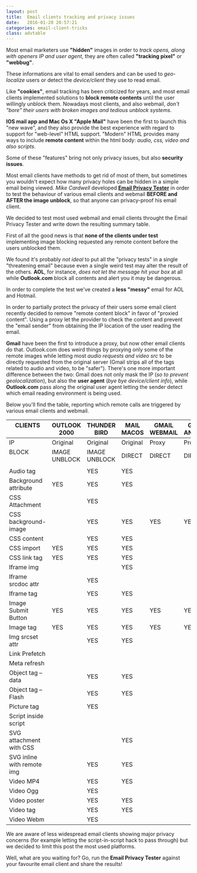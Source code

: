 ```yaml
---
layout: post
title:  Email clients tracking and privacy issues
date:   2016-01-20 20:57:21
categories: email-client-tricks
class: advtable
---
```


Most email marketers use **"hidden"** images in order to *track opens, along with openers IP and user agent*, they are often called **"tracking pixel"** or **"webbug"**.

These informations are vital to email senders and can be used to *geo-localize* users or detect the *device/client* they use to read email.

Like **"cookies"**, email tracking has been criticized for years, and most email clients implemented solutions to **block remote contents** until the user willingly unblock them.
Nowadays most clients, and also webmail, *don't "bore" their users with broken images and tedious unblock systems*.

**IOS mail app and Mac Os X "Apple Mail"** have been the first to launch this "new wave", and they also provide the best experience with regard to support for "web-level" HTML support.
"Modern" HTML provides many ways to include **remote content** within the html body: *audio, css, video and also scripts*.

Some of these "features" bring not only privacy issues, but also **security issues**.

Most email clients have methods to get rid of most of them, but sometimes you wouldn't expect how many privacy holes can be hidden in a simple email being viewed. *Mike Cardwell* developed **[Email Privacy Tester](https://emailprivacytester.com/)** in order to test the behaviour of various email clients and webmail **BEFORE and AFTER the image unblock**, so that anyone can privacy-proof his email client.
<!--more-->
We decided to test most used webmail and email clients throught the Email Privacy Tester and write down the resulting summary table.

First of all the good news is that **none of the clients under test** implementing image blocking requested any remote content before the users unblocked them.

We found it's probably *not ideal* to put all the "privacy tests" in a single "threatening email" because even a single weird test may alter the result of the others. **AOL**, for instance, *does not let the message hit your box* at all while **Outlook.com** block all contents and alert you it may be dangerous.

In order to complete the test we've created a **less "messy"** email for AOL and Hotmail.

In order to partially protect the privacy of their users some email client recently decided to remove "remote content block" in favor of "proxied content". Using a proxy let the provider to check the content and prevent the "email sender" from obtaining the IP location of the user reading the email.

**Gmail** have been the first to introduce a proxy, but now other email clients do that. Outlook.com does weird things by proxying only some of the remote images while letting most *audio requests and video src* to be directly requested from the original server (Gmail strips all of the tags related to audio and video, to be "safer").
There's one more important difference between the two: Gmail does not only mask the IP (*so to prevent geolocalization*), but also the **user agent** (*bye bye device/client info*), while **Outlook.com** pass along the original user agent letting the sender detect which email reading environment is being used.
 
Below you'll find the table, reporting which remote calls are triggered by various email clients and webmail.

|CLIENTS<br /> &nbsp;|OUTLOOK 2000|THUNDER BIRD|MAIL MACOS|GMAIL WEBMAIL|GMAIL ANDROID|OUTLOOK WEBMAIL|AOL WEBMAIL|YAHOO WEBMAIL| 
|------------------------------|----------------------------------------------------------------------------------------------------------------------|------------------------------------------------------------------------------------------------------------|-------------------------------------------------------------------------------------------|--------------------------------------------------------------------------------------------|-------------------------------------------------------------------------------------------|-----------------------------------------------------------------------------------------------------------------------------|-----------------------------------------------------------------------------------------------------------------------------|------------------------------------------------------------------------------------------------------------------------------| 
|IP| Original| Original| Original| Proxy | Proxy| Both | Original| Original| 
|BLOCK<br /> &nbsp;|IMAGE UNBLOCK|IMAGE UNBLOCK|DIRECT|DIRECT |DIRECT|DIRECT|IMAGE UNBLOCK|IMAGE UNBLOCK| 
|||| || | | || 
|Audio tag|| YES| YES || | YES | || 
|Background attribute | YES| YES| YES || | | YES || 
|CSS Attachment || YES| || | | || 
|CSS background-image || YES| YES | YES| YES | | | YES| 
|CSS content|| YES| YES || | | YES || 
|CSS import | YES| YES| YES || | | || 
|CSS link tag | YES| YES| YES || | | || 
|Iframe img ||| YES || | | || 
|Iframe srcdoc attr || YES| || | | || 
|Iframe tag || YES| YES || | | || 
|Image Submit Button| YES| YES| YES | YES| YES | YES | YES | YES| 
|Image tag| YES| YES| YES | YES| YES | YES | YES | YES| 
|Img srcset attr|| YES| YES || | | || 
|Link Prefetch|&nbsp; | | | | | | | | 
|Meta refresh |&nbsp; | | | | | | | | 
|Object tag – data|| YES| YES || | | || 
|Object tag – Flash || YES| YES || | | || 
|Picture tag|| YES| || | | || 
|Script inside script |&nbsp;|| || | | || 
|SVG attachment with CSS||| YES || | | || 
|SVG inline with remote img || YES| YES || | YES | || 
|Video MP4|| YES| YES || | YES | || 
|Video Ogg|| YES| || | YES | || 
|Video poster || YES| YES || | YES | || 
|Video tag|| YES| YES || | YES | || 
|Video Webm || YES| || | YES | || 

We are aware of less widespread email clients showing major privacy concerns (for example letting the script-in-script hack to pass through) but we decided to limit this post the most used platforms.

Well, what are you waiting for? Go, run the **Email Privacy Tester** against your favourite email client and share the results!
